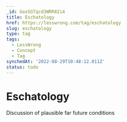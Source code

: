 ```yaml
---
_id: GoxSGTqcd3WRR82i4
title: Eschatology
href: https://lesswrong.com/tag/eschatology
slug: eschatology
type: tag
tags:
  - LessWrong
  - Concept
  - Tag
synchedAt: '2022-08-29T10:48:12.011Z'
status: todo
---
```


# Eschatology

Discussion of plausible far future conditions
